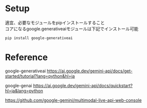 # Setup

適宜、必要なモジュールをpipインストールすること  
コアになるgoogle.generativeaiモジュールは下記でインストール可能

```
pip install google-generativeai
```


# Reference

google-generativeai
https://ai.google.dev/gemini-api/docs/get-started/tutorial?lang=python&hl=ja

google-genai
https://ai.google.dev/gemini-api/docs/quickstart?hl=ja&lang=python

https://github.com/google-gemini/multimodal-live-api-web-console